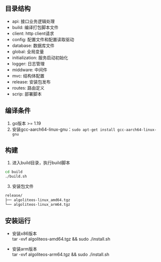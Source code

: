 ## 目录结构
* api: 接口业务逻辑处理
* build: 编译打包脚本文件
* client: http client请求
* config: 配置文件和配置读取驱动
* database: 数据库文件
* global: 全局变量
* initialization: 服务启动初始化
* logger: 日志管理
* middware: 中间件
* mvc: 结构体配置
* release: 安装包发布
* routes: 路由定义
* scrip: 部署脚本


## 编译条件
1. go版本 >= 1.19
2. 安装gcc-aarch64-linux-gnu：`sudo apt-get install gcc-aarch64-linux-gnu`


## 构建  
1. 进入build目录，执行build脚本  
``` bash
cd build
./build.sh 
```


3. 安装包文件  
``` bash
release/
├── algoliteos-linux_amd64.tgz
└── algoliteos-linux_arm64.tgz
``` 

## 安装运行
- 安装x86版本  
tar -xvf algoliteos-amd64.tgz && sudo ./install.sh

- 安装arm版本  
tar -xvf algoliteos-arm64.tgz && sudo ./install.sh
